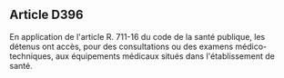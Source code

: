Article D396
----
En application de l'article R. 711-16 du code de la santé publique, les détenus
ont accès, pour des consultations ou des examens médico-techniques, aux
équipements médicaux situés dans l'établissement de santé.
